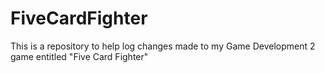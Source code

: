 # FiveCardFighter
 This is a repository to help log changes made to my Game Development 2 game entitled "Five Card Fighter"
